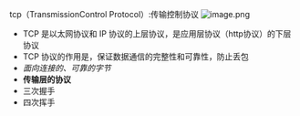 tcp（TransmissionControl Protocol）:传输控制协议
![image.png](http://images.leyla.top/note/20250321094837728.png)
- TCP 是以太网协议和 IP 协议的上层协议，是应用层协议（http协议）的下层协议
- TCP 协议的作用是，保证数据通信的完整性和可靠性，防止丢包
- _面向连接的、可靠的字节_
- **传输层的协议**
- 三次握手
- 四次挥手